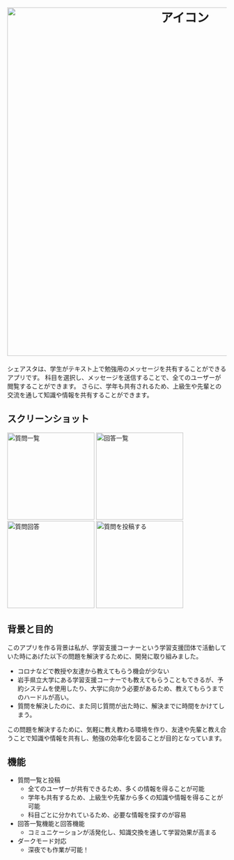 <h1 align="center">
  <img
    src="https://user-images.githubusercontent.com/111327327/230820766-2d9c3696-9efa-4c29-990d-23da4061a684.png"
    width=800
    alt=アイコン
  />
</h1>

シェアスタは、学生がテキスト上で勉強用のメッセージを共有することができるアプリです。
科目を選択し、メッセージを送信することで、全てのユーザーが閲覧することができます。
さらに、学年も共有されるため、上級生や先輩との交流を通して知識や情報を共有することができます。

## スクリーンショット

<img
    src="https://user-images.githubusercontent.com/111327327/230821282-743ab2b8-82b5-4452-9800-47edc6836b92.png"
    alt="質問一覧"
    width= 200
   />  <img
    src="https://user-images.githubusercontent.com/111327327/230821531-f4dc8f79-f775-4e44-bf51-82617a392806.png"
    alt="回答一覧"
    width= 200
   />  <img
    src="https://user-images.githubusercontent.com/111327327/230821062-f8655865-2142-4f0e-aca4-e1e9ee8871b8.png"
    alt="質問回答"
    width= 200
   />  <img
    src="https://user-images.githubusercontent.com/111327327/230821908-8793f887-d839-4cb5-a1f8-243989bd751d.png"
    alt="質問を投稿する"
    width= 200
   />

## 背景と目的
このアプリを作る背景は私が、学習支援コーナーという学習支援団体で活動していた時にあげた以下の問題を解決するために、開発に取り組みました。
- コロナなどで教授や友達から教えてもらう機会が少ない
- 岩手県立大学にある学習支援コーナーでも教えてもらうこともできるが、予約システムを使用したり、大学に向かう必要があるため、教えてもらうまでのハードルが高い。
- 質問を解決したのに、また同じ質問が出た時に、解決までに時間をかけてしまう。

この問題を解決するために、気軽に教え教わる環境を作り、友達や先輩と教え合うことで知識や情報を共有し、勉強の効率化を図ることが目的となっています。

## 機能
- 質問一覧と投稿
  - 全てのユーザーが共有できるため、多くの情報を得ることが可能
  - 学年も共有するため、上級生や先輩から多くの知識や情報を得ることが可能
  - 科目ごとに分かれているため、必要な情報を探すのが容易
- 回答一覧機能と回答機能
  - コミュニケーションが活発化し、知識交換を通して学習効果が高まる
- ダークモード対応
  - 深夜でも作業が可能！
